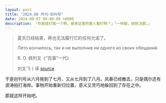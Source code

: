 ```yaml
---
layout: post
title: "2024.08 月刊·创刊号"
date: 2024-09-07 00:00:00 +0800
description: 「你是就打我一个啊，是来这里的客人都打啊？」「一样额，统统汰额。」
---
```

> 夏天已经结束，再也无法履行它的任何允诺了。
>
> Лето кончилось, так и не выполнив ни одного из своих обещаний.
>
> В. О. 佩列文《“百事”一代》
>
> 刘文飞丨译 [source](https://t.me/russia_literature/1434)
<!-- 作为以后的引用格式参考 -->

于是创刊号从六月拖到了七月，又从七月到了八月。风暴已经散去，只是偶尔还有波涛拍打海岸。事物开始重新归位置，意义又灵巧地躲回到了存在之中。

那就这样开始吧。


